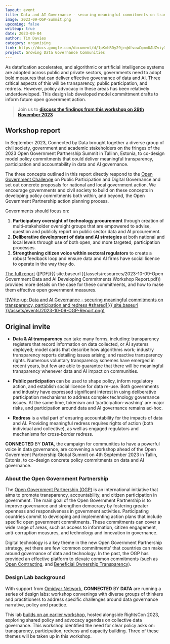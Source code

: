 ```yaml
---
layout: event
title: Data and AI Governance - securing meaningful commitments on transparency, participation and redress (Design Lab)
image: 2023-09-OGP-Summit.png
upcoming: false
writeup: true
date: 2023-09-04
author: Tim Davies
category: organising
link: https://docs.google.com/document/d/1pKmhRDy29jrqWfvowCqmmUAUZviy37lumiCC6rGwYLE/edit
project: Growing Data Governance Communities
---
```


As datafication accelerates, and algorithmic or artificial intelligence systems are adopted across public and private sectors, governments need to adopt bold measures that can deliver effective governance of data and AI. Three critical aspects of this will be transparency, public participation, and redress. However, policy advocacy in these areas has been relatively underdeveloped. This design lab developed model committment drafts to inform future open government action.

<!--more-->

> Join us to **[discuss the findings from this workshop on 29th November 2023](http://connectedbydata.org/events/2023-11-29-open-government-data-ai-governance)**

## Workshop report 

In September 2023, Connected by Data brought together a diverse group of civil society, government and academic stakeholders on the fringes of the 2023 Open Government Partnership Summit in Tallinn, Estonia, to co-design model policy commitments that could deliver meaningful transparency, participation and accountability in data and AI governance.

The three concepts outlined in this report directly respond to the [Open Government Challenge](https://www.opengovpartnership.org/the-open-gov-challenge/) on Public Participation and Digital Governance and set out concrete proposals for national and local government action. We encourage governments and civil society to build on these concepts in developing policy commitments both within, and beyond, the Open Government Partnership action planning process.

Governments should focus on:

1. **Participatory oversight of technology procurement** through creation of multi-stakeholder oversight groups that are empowered to advise, question and publicly report on public sector data and AI procurement.  
2. **Deliberative development of data and AI strategies** at both national and local levels through use of both open, and more targeted, participation processes.
3. **Strengthening citizen voice within sectoral regulators** to create a robust feedback loop and ensure data and AI firms have social licence to operate in the way they do.

[The full report](https://docs.google.com/document/d/1pKmhRDy29jrqWfvowCqmmUAUZviy37lumiCC6rGwYLE/edit) ([PDF]({{ site.baseurl }}/assets/resources/2023-10-09-Open Government Data and AI Developing Commitments Workshop Report.pdf)) provides more details on the case for these commitments, and how to make them effective open government measures.

[![Write-up: Data and AI Governance - securing meaningful commitments on transparency, participation and redress #shared]({{ site.baseurl }}/assets/events/2023-10-09-OGP-Report.png)](https://docs.google.com/document/d/1pKmhRDy29jrqWfvowCqmmUAUZviy37lumiCC6rGwYLE/edit)

## Original invite

* **Data & AI transparency** can take many forms, including: transparency registers that record information on data collected, or AI systems deployed; model cards that describe how algorithms work; industry transparency reports detailing issues arising; and reactive transparency rights. Numerous voluntary transparency schemes have emerged in recent years, but few are able to guarantee that there will be meaningful transparency whenever data and AI impact on communities. 

* **Public participation** can be used to shape policy, inform regulatory action, and establish social licence for data re-use. Both governments and industry have expressed significant interest in using deliberative participation mechanisms to address complex technology governance issues. At the same time, tokenism and ‘participation-washing’ are major risks, and participation around data and AI governance remains ad-hoc.  

* **Redress** is a vital part of ensuring accountability for the impacts of data and AI. Providing meaningful redress requires rights of action (both individual and collective), as well as engaged regulators and mechanisms for cross-border redress. 

**CONNECTED** BY **DATA**, the campaign for communities to have a powerful voice in data governance, are convening a workshop ahead of the Open Government Partnership Global Summit on 4th September 2023 in Tallin, Estonia, to co-design concrete policy commitments on data and AI governance. 

### About the Open Government Partnership

The [Open Government Partnership (OGP)](https://www.opengovpartnership.org/) is an international initiative that aims to promote transparency, accountability, and citizen participation in government. The main goal of the Open Government Partnership is to improve governance and strengthen democracy by fostering greater openness and responsiveness in government activities. Participating countries commit to developing and implementing action plans that include specific open government commitments. These commitments can cover a wide range of areas, such as access to information, citizen engagement, anti-corruption measures, and technology and innovation in governance.

Digital technology is a key theme in the new Open Government Partnership strategy, yet there are few ‘common commitments’ that countries can make around governance of data and technology. In the past, the OGP has provided an effective platform to elevate common commitments (such as [Open Contracting](https://www.open-contracting.org/), and [Beneficial Ownership Transparency](https://www.openownership.org/)). 

### Design Lab background

With support from [Omidyar Network](https://omidyar.com/), **CONNECTED** BY **DATA** are running a series of design labs: workshop convenings with diverse groups of thinkers and practitioners to address specific challenges around data governance narrative, policy and practice. 

This lab [builds on an earlier workshop](http://connectedbydata.org/events/2023-06-04-policy-design-lab), hosted alongside RightsCon 2023, exploring shared policy and advocacy agendas on collective data governance. This workshop identified the need for clear policy asks on: transparency, participation, redress and capacity building. Three of these themes will be taken up in this workshop. 

